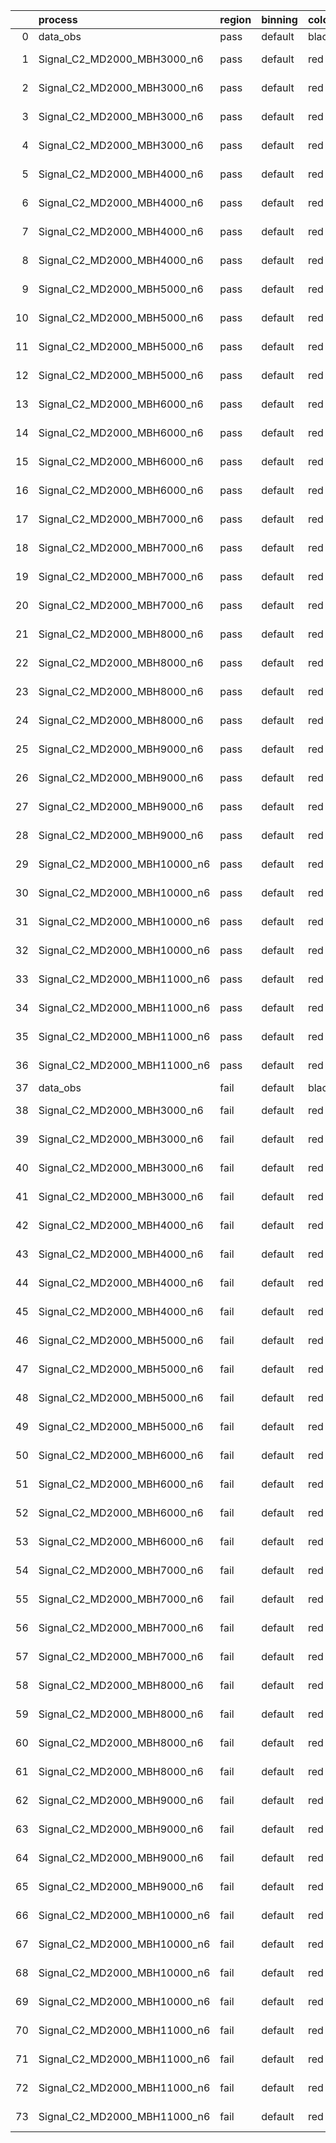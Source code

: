 |    | process                      | region   | binning   | color   | process_type   |   scale | variation   | source_filename                                                       | source_histname    | alias                        | title     |   combine_idx |     lnN |   shapes | syst_type   | direction   | variation_alias   |
|---:|:-----------------------------|:---------|:----------|:--------|:---------------|--------:|:------------|:----------------------------------------------------------------------|:-------------------|:-----------------------------|:----------|--------------:|--------:|---------:|:------------|:------------|:------------------|
|  0 | data_obs                     | pass     | default   | black   | DATA           |       1 | nominal     | ./histograms_for_2DAlphabet_v18//BH_Data.root                         | hpass              | Data                         | Data      |           nan | nan     |      nan | nan         | nan         | nan               |
|  1 | Signal_C2_MD2000_MBH3000_n6  | pass     | default   | red     | SIGNAL         |       1 | lumi        | ./histograms_for_2DAlphabet_v18//BH_Signal_C2_MD2000_MBH3000_n6.root  | hpass              | Signal_C2_MD2000_MBH3000_n6  | BH signal |           nan |   1.016 |      nan | lnN         | nan         | nan               |
|  2 | Signal_C2_MD2000_MBH3000_n6  | pass     | default   | red     | SIGNAL         |       1 | SVM         | ./histograms_for_2DAlphabet_v18//BH_Signal_C2_MD2000_MBH3000_n6.root  | hpass_SVMsyst_up   | Signal_C2_MD2000_MBH3000_n6  | BH signal |           nan | nan     |        1 | shapes      | Up          | SVMsyst           |
|  3 | Signal_C2_MD2000_MBH3000_n6  | pass     | default   | red     | SIGNAL         |       1 | SVM         | ./histograms_for_2DAlphabet_v18//BH_Signal_C2_MD2000_MBH3000_n6.root  | hpass_SVMsyst_down | Signal_C2_MD2000_MBH3000_n6  | BH signal |           nan | nan     |        1 | shapes      | Down        | SVMsyst           |
|  4 | Signal_C2_MD2000_MBH3000_n6  | pass     | default   | red     | SIGNAL         |       1 | nominal     | ./histograms_for_2DAlphabet_v18//BH_Signal_C2_MD2000_MBH3000_n6.root  | hpass              | Signal_C2_MD2000_MBH3000_n6  | BH signal |           nan | nan     |      nan | nan         | nan         | nan               |
|  5 | Signal_C2_MD2000_MBH4000_n6  | pass     | default   | red     | SIGNAL         |       1 | lumi        | ./histograms_for_2DAlphabet_v18//BH_Signal_C2_MD2000_MBH4000_n6.root  | hpass              | Signal_C2_MD2000_MBH4000_n6  | BH signal |           nan |   1.016 |      nan | lnN         | nan         | nan               |
|  6 | Signal_C2_MD2000_MBH4000_n6  | pass     | default   | red     | SIGNAL         |       1 | SVM         | ./histograms_for_2DAlphabet_v18//BH_Signal_C2_MD2000_MBH4000_n6.root  | hpass_SVMsyst_up   | Signal_C2_MD2000_MBH4000_n6  | BH signal |           nan | nan     |        1 | shapes      | Up          | SVMsyst           |
|  7 | Signal_C2_MD2000_MBH4000_n6  | pass     | default   | red     | SIGNAL         |       1 | SVM         | ./histograms_for_2DAlphabet_v18//BH_Signal_C2_MD2000_MBH4000_n6.root  | hpass_SVMsyst_down | Signal_C2_MD2000_MBH4000_n6  | BH signal |           nan | nan     |        1 | shapes      | Down        | SVMsyst           |
|  8 | Signal_C2_MD2000_MBH4000_n6  | pass     | default   | red     | SIGNAL         |       1 | nominal     | ./histograms_for_2DAlphabet_v18//BH_Signal_C2_MD2000_MBH4000_n6.root  | hpass              | Signal_C2_MD2000_MBH4000_n6  | BH signal |           nan | nan     |      nan | nan         | nan         | nan               |
|  9 | Signal_C2_MD2000_MBH5000_n6  | pass     | default   | red     | SIGNAL         |       1 | lumi        | ./histograms_for_2DAlphabet_v18//BH_Signal_C2_MD2000_MBH5000_n6.root  | hpass              | Signal_C2_MD2000_MBH5000_n6  | BH signal |           nan |   1.016 |      nan | lnN         | nan         | nan               |
| 10 | Signal_C2_MD2000_MBH5000_n6  | pass     | default   | red     | SIGNAL         |       1 | SVM         | ./histograms_for_2DAlphabet_v18//BH_Signal_C2_MD2000_MBH5000_n6.root  | hpass_SVMsyst_up   | Signal_C2_MD2000_MBH5000_n6  | BH signal |           nan | nan     |        1 | shapes      | Up          | SVMsyst           |
| 11 | Signal_C2_MD2000_MBH5000_n6  | pass     | default   | red     | SIGNAL         |       1 | SVM         | ./histograms_for_2DAlphabet_v18//BH_Signal_C2_MD2000_MBH5000_n6.root  | hpass_SVMsyst_down | Signal_C2_MD2000_MBH5000_n6  | BH signal |           nan | nan     |        1 | shapes      | Down        | SVMsyst           |
| 12 | Signal_C2_MD2000_MBH5000_n6  | pass     | default   | red     | SIGNAL         |       1 | nominal     | ./histograms_for_2DAlphabet_v18//BH_Signal_C2_MD2000_MBH5000_n6.root  | hpass              | Signal_C2_MD2000_MBH5000_n6  | BH signal |           nan | nan     |      nan | nan         | nan         | nan               |
| 13 | Signal_C2_MD2000_MBH6000_n6  | pass     | default   | red     | SIGNAL         |       1 | lumi        | ./histograms_for_2DAlphabet_v18//BH_Signal_C2_MD2000_MBH6000_n6.root  | hpass              | Signal_C2_MD2000_MBH6000_n6  | BH signal |           nan |   1.016 |      nan | lnN         | nan         | nan               |
| 14 | Signal_C2_MD2000_MBH6000_n6  | pass     | default   | red     | SIGNAL         |       1 | SVM         | ./histograms_for_2DAlphabet_v18//BH_Signal_C2_MD2000_MBH6000_n6.root  | hpass_SVMsyst_up   | Signal_C2_MD2000_MBH6000_n6  | BH signal |           nan | nan     |        1 | shapes      | Up          | SVMsyst           |
| 15 | Signal_C2_MD2000_MBH6000_n6  | pass     | default   | red     | SIGNAL         |       1 | SVM         | ./histograms_for_2DAlphabet_v18//BH_Signal_C2_MD2000_MBH6000_n6.root  | hpass_SVMsyst_down | Signal_C2_MD2000_MBH6000_n6  | BH signal |           nan | nan     |        1 | shapes      | Down        | SVMsyst           |
| 16 | Signal_C2_MD2000_MBH6000_n6  | pass     | default   | red     | SIGNAL         |       1 | nominal     | ./histograms_for_2DAlphabet_v18//BH_Signal_C2_MD2000_MBH6000_n6.root  | hpass              | Signal_C2_MD2000_MBH6000_n6  | BH signal |           nan | nan     |      nan | nan         | nan         | nan               |
| 17 | Signal_C2_MD2000_MBH7000_n6  | pass     | default   | red     | SIGNAL         |       1 | lumi        | ./histograms_for_2DAlphabet_v18//BH_Signal_C2_MD2000_MBH7000_n6.root  | hpass              | Signal_C2_MD2000_MBH7000_n6  | BH signal |           nan |   1.016 |      nan | lnN         | nan         | nan               |
| 18 | Signal_C2_MD2000_MBH7000_n6  | pass     | default   | red     | SIGNAL         |       1 | SVM         | ./histograms_for_2DAlphabet_v18//BH_Signal_C2_MD2000_MBH7000_n6.root  | hpass_SVMsyst_up   | Signal_C2_MD2000_MBH7000_n6  | BH signal |           nan | nan     |        1 | shapes      | Up          | SVMsyst           |
| 19 | Signal_C2_MD2000_MBH7000_n6  | pass     | default   | red     | SIGNAL         |       1 | SVM         | ./histograms_for_2DAlphabet_v18//BH_Signal_C2_MD2000_MBH7000_n6.root  | hpass_SVMsyst_down | Signal_C2_MD2000_MBH7000_n6  | BH signal |           nan | nan     |        1 | shapes      | Down        | SVMsyst           |
| 20 | Signal_C2_MD2000_MBH7000_n6  | pass     | default   | red     | SIGNAL         |       1 | nominal     | ./histograms_for_2DAlphabet_v18//BH_Signal_C2_MD2000_MBH7000_n6.root  | hpass              | Signal_C2_MD2000_MBH7000_n6  | BH signal |           nan | nan     |      nan | nan         | nan         | nan               |
| 21 | Signal_C2_MD2000_MBH8000_n6  | pass     | default   | red     | SIGNAL         |       1 | lumi        | ./histograms_for_2DAlphabet_v18//BH_Signal_C2_MD2000_MBH8000_n6.root  | hpass              | Signal_C2_MD2000_MBH8000_n6  | BH signal |           nan |   1.016 |      nan | lnN         | nan         | nan               |
| 22 | Signal_C2_MD2000_MBH8000_n6  | pass     | default   | red     | SIGNAL         |       1 | SVM         | ./histograms_for_2DAlphabet_v18//BH_Signal_C2_MD2000_MBH8000_n6.root  | hpass_SVMsyst_up   | Signal_C2_MD2000_MBH8000_n6  | BH signal |           nan | nan     |        1 | shapes      | Up          | SVMsyst           |
| 23 | Signal_C2_MD2000_MBH8000_n6  | pass     | default   | red     | SIGNAL         |       1 | SVM         | ./histograms_for_2DAlphabet_v18//BH_Signal_C2_MD2000_MBH8000_n6.root  | hpass_SVMsyst_down | Signal_C2_MD2000_MBH8000_n6  | BH signal |           nan | nan     |        1 | shapes      | Down        | SVMsyst           |
| 24 | Signal_C2_MD2000_MBH8000_n6  | pass     | default   | red     | SIGNAL         |       1 | nominal     | ./histograms_for_2DAlphabet_v18//BH_Signal_C2_MD2000_MBH8000_n6.root  | hpass              | Signal_C2_MD2000_MBH8000_n6  | BH signal |           nan | nan     |      nan | nan         | nan         | nan               |
| 25 | Signal_C2_MD2000_MBH9000_n6  | pass     | default   | red     | SIGNAL         |       1 | lumi        | ./histograms_for_2DAlphabet_v18//BH_Signal_C2_MD2000_MBH9000_n6.root  | hpass              | Signal_C2_MD2000_MBH9000_n6  | BH signal |           nan |   1.016 |      nan | lnN         | nan         | nan               |
| 26 | Signal_C2_MD2000_MBH9000_n6  | pass     | default   | red     | SIGNAL         |       1 | SVM         | ./histograms_for_2DAlphabet_v18//BH_Signal_C2_MD2000_MBH9000_n6.root  | hpass_SVMsyst_up   | Signal_C2_MD2000_MBH9000_n6  | BH signal |           nan | nan     |        1 | shapes      | Up          | SVMsyst           |
| 27 | Signal_C2_MD2000_MBH9000_n6  | pass     | default   | red     | SIGNAL         |       1 | SVM         | ./histograms_for_2DAlphabet_v18//BH_Signal_C2_MD2000_MBH9000_n6.root  | hpass_SVMsyst_down | Signal_C2_MD2000_MBH9000_n6  | BH signal |           nan | nan     |        1 | shapes      | Down        | SVMsyst           |
| 28 | Signal_C2_MD2000_MBH9000_n6  | pass     | default   | red     | SIGNAL         |       1 | nominal     | ./histograms_for_2DAlphabet_v18//BH_Signal_C2_MD2000_MBH9000_n6.root  | hpass              | Signal_C2_MD2000_MBH9000_n6  | BH signal |           nan | nan     |      nan | nan         | nan         | nan               |
| 29 | Signal_C2_MD2000_MBH10000_n6 | pass     | default   | red     | SIGNAL         |       1 | lumi        | ./histograms_for_2DAlphabet_v18//BH_Signal_C2_MD2000_MBH10000_n6.root | hpass              | Signal_C2_MD2000_MBH10000_n6 | BH signal |           nan |   1.016 |      nan | lnN         | nan         | nan               |
| 30 | Signal_C2_MD2000_MBH10000_n6 | pass     | default   | red     | SIGNAL         |       1 | SVM         | ./histograms_for_2DAlphabet_v18//BH_Signal_C2_MD2000_MBH10000_n6.root | hpass_SVMsyst_up   | Signal_C2_MD2000_MBH10000_n6 | BH signal |           nan | nan     |        1 | shapes      | Up          | SVMsyst           |
| 31 | Signal_C2_MD2000_MBH10000_n6 | pass     | default   | red     | SIGNAL         |       1 | SVM         | ./histograms_for_2DAlphabet_v18//BH_Signal_C2_MD2000_MBH10000_n6.root | hpass_SVMsyst_down | Signal_C2_MD2000_MBH10000_n6 | BH signal |           nan | nan     |        1 | shapes      | Down        | SVMsyst           |
| 32 | Signal_C2_MD2000_MBH10000_n6 | pass     | default   | red     | SIGNAL         |       1 | nominal     | ./histograms_for_2DAlphabet_v18//BH_Signal_C2_MD2000_MBH10000_n6.root | hpass              | Signal_C2_MD2000_MBH10000_n6 | BH signal |           nan | nan     |      nan | nan         | nan         | nan               |
| 33 | Signal_C2_MD2000_MBH11000_n6 | pass     | default   | red     | SIGNAL         |       1 | lumi        | ./histograms_for_2DAlphabet_v18//BH_Signal_C2_MD2000_MBH11000_n6.root | hpass              | Signal_C2_MD2000_MBH11000_n6 | BH signal |           nan |   1.016 |      nan | lnN         | nan         | nan               |
| 34 | Signal_C2_MD2000_MBH11000_n6 | pass     | default   | red     | SIGNAL         |       1 | SVM         | ./histograms_for_2DAlphabet_v18//BH_Signal_C2_MD2000_MBH11000_n6.root | hpass_SVMsyst_up   | Signal_C2_MD2000_MBH11000_n6 | BH signal |           nan | nan     |        1 | shapes      | Up          | SVMsyst           |
| 35 | Signal_C2_MD2000_MBH11000_n6 | pass     | default   | red     | SIGNAL         |       1 | SVM         | ./histograms_for_2DAlphabet_v18//BH_Signal_C2_MD2000_MBH11000_n6.root | hpass_SVMsyst_down | Signal_C2_MD2000_MBH11000_n6 | BH signal |           nan | nan     |        1 | shapes      | Down        | SVMsyst           |
| 36 | Signal_C2_MD2000_MBH11000_n6 | pass     | default   | red     | SIGNAL         |       1 | nominal     | ./histograms_for_2DAlphabet_v18//BH_Signal_C2_MD2000_MBH11000_n6.root | hpass              | Signal_C2_MD2000_MBH11000_n6 | BH signal |           nan | nan     |      nan | nan         | nan         | nan               |
| 37 | data_obs                     | fail     | default   | black   | DATA           |       1 | nominal     | ./histograms_for_2DAlphabet_v18//BH_Data.root                         | hfail              | Data                         | Data      |           nan | nan     |      nan | nan         | nan         | nan               |
| 38 | Signal_C2_MD2000_MBH3000_n6  | fail     | default   | red     | SIGNAL         |       1 | lumi        | ./histograms_for_2DAlphabet_v18//BH_Signal_C2_MD2000_MBH3000_n6.root  | hfail              | Signal_C2_MD2000_MBH3000_n6  | BH signal |           nan |   1.016 |      nan | lnN         | nan         | nan               |
| 39 | Signal_C2_MD2000_MBH3000_n6  | fail     | default   | red     | SIGNAL         |       1 | SVM         | ./histograms_for_2DAlphabet_v18//BH_Signal_C2_MD2000_MBH3000_n6.root  | hfail_SVMsyst_up   | Signal_C2_MD2000_MBH3000_n6  | BH signal |           nan | nan     |        1 | shapes      | Up          | SVMsyst           |
| 40 | Signal_C2_MD2000_MBH3000_n6  | fail     | default   | red     | SIGNAL         |       1 | SVM         | ./histograms_for_2DAlphabet_v18//BH_Signal_C2_MD2000_MBH3000_n6.root  | hfail_SVMsyst_down | Signal_C2_MD2000_MBH3000_n6  | BH signal |           nan | nan     |        1 | shapes      | Down        | SVMsyst           |
| 41 | Signal_C2_MD2000_MBH3000_n6  | fail     | default   | red     | SIGNAL         |       1 | nominal     | ./histograms_for_2DAlphabet_v18//BH_Signal_C2_MD2000_MBH3000_n6.root  | hfail              | Signal_C2_MD2000_MBH3000_n6  | BH signal |           nan | nan     |      nan | nan         | nan         | nan               |
| 42 | Signal_C2_MD2000_MBH4000_n6  | fail     | default   | red     | SIGNAL         |       1 | lumi        | ./histograms_for_2DAlphabet_v18//BH_Signal_C2_MD2000_MBH4000_n6.root  | hfail              | Signal_C2_MD2000_MBH4000_n6  | BH signal |           nan |   1.016 |      nan | lnN         | nan         | nan               |
| 43 | Signal_C2_MD2000_MBH4000_n6  | fail     | default   | red     | SIGNAL         |       1 | SVM         | ./histograms_for_2DAlphabet_v18//BH_Signal_C2_MD2000_MBH4000_n6.root  | hfail_SVMsyst_up   | Signal_C2_MD2000_MBH4000_n6  | BH signal |           nan | nan     |        1 | shapes      | Up          | SVMsyst           |
| 44 | Signal_C2_MD2000_MBH4000_n6  | fail     | default   | red     | SIGNAL         |       1 | SVM         | ./histograms_for_2DAlphabet_v18//BH_Signal_C2_MD2000_MBH4000_n6.root  | hfail_SVMsyst_down | Signal_C2_MD2000_MBH4000_n6  | BH signal |           nan | nan     |        1 | shapes      | Down        | SVMsyst           |
| 45 | Signal_C2_MD2000_MBH4000_n6  | fail     | default   | red     | SIGNAL         |       1 | nominal     | ./histograms_for_2DAlphabet_v18//BH_Signal_C2_MD2000_MBH4000_n6.root  | hfail              | Signal_C2_MD2000_MBH4000_n6  | BH signal |           nan | nan     |      nan | nan         | nan         | nan               |
| 46 | Signal_C2_MD2000_MBH5000_n6  | fail     | default   | red     | SIGNAL         |       1 | lumi        | ./histograms_for_2DAlphabet_v18//BH_Signal_C2_MD2000_MBH5000_n6.root  | hfail              | Signal_C2_MD2000_MBH5000_n6  | BH signal |           nan |   1.016 |      nan | lnN         | nan         | nan               |
| 47 | Signal_C2_MD2000_MBH5000_n6  | fail     | default   | red     | SIGNAL         |       1 | SVM         | ./histograms_for_2DAlphabet_v18//BH_Signal_C2_MD2000_MBH5000_n6.root  | hfail_SVMsyst_up   | Signal_C2_MD2000_MBH5000_n6  | BH signal |           nan | nan     |        1 | shapes      | Up          | SVMsyst           |
| 48 | Signal_C2_MD2000_MBH5000_n6  | fail     | default   | red     | SIGNAL         |       1 | SVM         | ./histograms_for_2DAlphabet_v18//BH_Signal_C2_MD2000_MBH5000_n6.root  | hfail_SVMsyst_down | Signal_C2_MD2000_MBH5000_n6  | BH signal |           nan | nan     |        1 | shapes      | Down        | SVMsyst           |
| 49 | Signal_C2_MD2000_MBH5000_n6  | fail     | default   | red     | SIGNAL         |       1 | nominal     | ./histograms_for_2DAlphabet_v18//BH_Signal_C2_MD2000_MBH5000_n6.root  | hfail              | Signal_C2_MD2000_MBH5000_n6  | BH signal |           nan | nan     |      nan | nan         | nan         | nan               |
| 50 | Signal_C2_MD2000_MBH6000_n6  | fail     | default   | red     | SIGNAL         |       1 | lumi        | ./histograms_for_2DAlphabet_v18//BH_Signal_C2_MD2000_MBH6000_n6.root  | hfail              | Signal_C2_MD2000_MBH6000_n6  | BH signal |           nan |   1.016 |      nan | lnN         | nan         | nan               |
| 51 | Signal_C2_MD2000_MBH6000_n6  | fail     | default   | red     | SIGNAL         |       1 | SVM         | ./histograms_for_2DAlphabet_v18//BH_Signal_C2_MD2000_MBH6000_n6.root  | hfail_SVMsyst_up   | Signal_C2_MD2000_MBH6000_n6  | BH signal |           nan | nan     |        1 | shapes      | Up          | SVMsyst           |
| 52 | Signal_C2_MD2000_MBH6000_n6  | fail     | default   | red     | SIGNAL         |       1 | SVM         | ./histograms_for_2DAlphabet_v18//BH_Signal_C2_MD2000_MBH6000_n6.root  | hfail_SVMsyst_down | Signal_C2_MD2000_MBH6000_n6  | BH signal |           nan | nan     |        1 | shapes      | Down        | SVMsyst           |
| 53 | Signal_C2_MD2000_MBH6000_n6  | fail     | default   | red     | SIGNAL         |       1 | nominal     | ./histograms_for_2DAlphabet_v18//BH_Signal_C2_MD2000_MBH6000_n6.root  | hfail              | Signal_C2_MD2000_MBH6000_n6  | BH signal |           nan | nan     |      nan | nan         | nan         | nan               |
| 54 | Signal_C2_MD2000_MBH7000_n6  | fail     | default   | red     | SIGNAL         |       1 | lumi        | ./histograms_for_2DAlphabet_v18//BH_Signal_C2_MD2000_MBH7000_n6.root  | hfail              | Signal_C2_MD2000_MBH7000_n6  | BH signal |           nan |   1.016 |      nan | lnN         | nan         | nan               |
| 55 | Signal_C2_MD2000_MBH7000_n6  | fail     | default   | red     | SIGNAL         |       1 | SVM         | ./histograms_for_2DAlphabet_v18//BH_Signal_C2_MD2000_MBH7000_n6.root  | hfail_SVMsyst_up   | Signal_C2_MD2000_MBH7000_n6  | BH signal |           nan | nan     |        1 | shapes      | Up          | SVMsyst           |
| 56 | Signal_C2_MD2000_MBH7000_n6  | fail     | default   | red     | SIGNAL         |       1 | SVM         | ./histograms_for_2DAlphabet_v18//BH_Signal_C2_MD2000_MBH7000_n6.root  | hfail_SVMsyst_down | Signal_C2_MD2000_MBH7000_n6  | BH signal |           nan | nan     |        1 | shapes      | Down        | SVMsyst           |
| 57 | Signal_C2_MD2000_MBH7000_n6  | fail     | default   | red     | SIGNAL         |       1 | nominal     | ./histograms_for_2DAlphabet_v18//BH_Signal_C2_MD2000_MBH7000_n6.root  | hfail              | Signal_C2_MD2000_MBH7000_n6  | BH signal |           nan | nan     |      nan | nan         | nan         | nan               |
| 58 | Signal_C2_MD2000_MBH8000_n6  | fail     | default   | red     | SIGNAL         |       1 | lumi        | ./histograms_for_2DAlphabet_v18//BH_Signal_C2_MD2000_MBH8000_n6.root  | hfail              | Signal_C2_MD2000_MBH8000_n6  | BH signal |           nan |   1.016 |      nan | lnN         | nan         | nan               |
| 59 | Signal_C2_MD2000_MBH8000_n6  | fail     | default   | red     | SIGNAL         |       1 | SVM         | ./histograms_for_2DAlphabet_v18//BH_Signal_C2_MD2000_MBH8000_n6.root  | hfail_SVMsyst_up   | Signal_C2_MD2000_MBH8000_n6  | BH signal |           nan | nan     |        1 | shapes      | Up          | SVMsyst           |
| 60 | Signal_C2_MD2000_MBH8000_n6  | fail     | default   | red     | SIGNAL         |       1 | SVM         | ./histograms_for_2DAlphabet_v18//BH_Signal_C2_MD2000_MBH8000_n6.root  | hfail_SVMsyst_down | Signal_C2_MD2000_MBH8000_n6  | BH signal |           nan | nan     |        1 | shapes      | Down        | SVMsyst           |
| 61 | Signal_C2_MD2000_MBH8000_n6  | fail     | default   | red     | SIGNAL         |       1 | nominal     | ./histograms_for_2DAlphabet_v18//BH_Signal_C2_MD2000_MBH8000_n6.root  | hfail              | Signal_C2_MD2000_MBH8000_n6  | BH signal |           nan | nan     |      nan | nan         | nan         | nan               |
| 62 | Signal_C2_MD2000_MBH9000_n6  | fail     | default   | red     | SIGNAL         |       1 | lumi        | ./histograms_for_2DAlphabet_v18//BH_Signal_C2_MD2000_MBH9000_n6.root  | hfail              | Signal_C2_MD2000_MBH9000_n6  | BH signal |           nan |   1.016 |      nan | lnN         | nan         | nan               |
| 63 | Signal_C2_MD2000_MBH9000_n6  | fail     | default   | red     | SIGNAL         |       1 | SVM         | ./histograms_for_2DAlphabet_v18//BH_Signal_C2_MD2000_MBH9000_n6.root  | hfail_SVMsyst_up   | Signal_C2_MD2000_MBH9000_n6  | BH signal |           nan | nan     |        1 | shapes      | Up          | SVMsyst           |
| 64 | Signal_C2_MD2000_MBH9000_n6  | fail     | default   | red     | SIGNAL         |       1 | SVM         | ./histograms_for_2DAlphabet_v18//BH_Signal_C2_MD2000_MBH9000_n6.root  | hfail_SVMsyst_down | Signal_C2_MD2000_MBH9000_n6  | BH signal |           nan | nan     |        1 | shapes      | Down        | SVMsyst           |
| 65 | Signal_C2_MD2000_MBH9000_n6  | fail     | default   | red     | SIGNAL         |       1 | nominal     | ./histograms_for_2DAlphabet_v18//BH_Signal_C2_MD2000_MBH9000_n6.root  | hfail              | Signal_C2_MD2000_MBH9000_n6  | BH signal |           nan | nan     |      nan | nan         | nan         | nan               |
| 66 | Signal_C2_MD2000_MBH10000_n6 | fail     | default   | red     | SIGNAL         |       1 | lumi        | ./histograms_for_2DAlphabet_v18//BH_Signal_C2_MD2000_MBH10000_n6.root | hfail              | Signal_C2_MD2000_MBH10000_n6 | BH signal |           nan |   1.016 |      nan | lnN         | nan         | nan               |
| 67 | Signal_C2_MD2000_MBH10000_n6 | fail     | default   | red     | SIGNAL         |       1 | SVM         | ./histograms_for_2DAlphabet_v18//BH_Signal_C2_MD2000_MBH10000_n6.root | hfail_SVMsyst_up   | Signal_C2_MD2000_MBH10000_n6 | BH signal |           nan | nan     |        1 | shapes      | Up          | SVMsyst           |
| 68 | Signal_C2_MD2000_MBH10000_n6 | fail     | default   | red     | SIGNAL         |       1 | SVM         | ./histograms_for_2DAlphabet_v18//BH_Signal_C2_MD2000_MBH10000_n6.root | hfail_SVMsyst_down | Signal_C2_MD2000_MBH10000_n6 | BH signal |           nan | nan     |        1 | shapes      | Down        | SVMsyst           |
| 69 | Signal_C2_MD2000_MBH10000_n6 | fail     | default   | red     | SIGNAL         |       1 | nominal     | ./histograms_for_2DAlphabet_v18//BH_Signal_C2_MD2000_MBH10000_n6.root | hfail              | Signal_C2_MD2000_MBH10000_n6 | BH signal |           nan | nan     |      nan | nan         | nan         | nan               |
| 70 | Signal_C2_MD2000_MBH11000_n6 | fail     | default   | red     | SIGNAL         |       1 | lumi        | ./histograms_for_2DAlphabet_v18//BH_Signal_C2_MD2000_MBH11000_n6.root | hfail              | Signal_C2_MD2000_MBH11000_n6 | BH signal |           nan |   1.016 |      nan | lnN         | nan         | nan               |
| 71 | Signal_C2_MD2000_MBH11000_n6 | fail     | default   | red     | SIGNAL         |       1 | SVM         | ./histograms_for_2DAlphabet_v18//BH_Signal_C2_MD2000_MBH11000_n6.root | hfail_SVMsyst_up   | Signal_C2_MD2000_MBH11000_n6 | BH signal |           nan | nan     |        1 | shapes      | Up          | SVMsyst           |
| 72 | Signal_C2_MD2000_MBH11000_n6 | fail     | default   | red     | SIGNAL         |       1 | SVM         | ./histograms_for_2DAlphabet_v18//BH_Signal_C2_MD2000_MBH11000_n6.root | hfail_SVMsyst_down | Signal_C2_MD2000_MBH11000_n6 | BH signal |           nan | nan     |        1 | shapes      | Down        | SVMsyst           |
| 73 | Signal_C2_MD2000_MBH11000_n6 | fail     | default   | red     | SIGNAL         |       1 | nominal     | ./histograms_for_2DAlphabet_v18//BH_Signal_C2_MD2000_MBH11000_n6.root | hfail              | Signal_C2_MD2000_MBH11000_n6 | BH signal |           nan | nan     |      nan | nan         | nan         | nan               |
